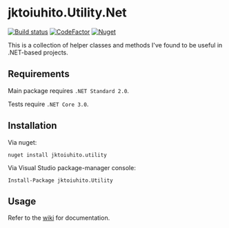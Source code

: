 # jktoiuhito.Utility.Net
[![Build status](https://ci.appveyor.com/api/projects/status/7cg11bch374b866h?svg=true)](https://ci.appveyor.com/project/jktoiuhito/utility)
[![CodeFactor](https://www.codefactor.io/repository/github/jktoiuhito/utility/badge)](https://www.codefactor.io/repository/github/jktoiuhito/utility)
[![Nuget](https://img.shields.io/nuget/v/jktoiuhito.Utility)](https://www.nuget.org/packages/jktoiuhito.Utility/)

This is a collection of helper classes and methods I've found to be useful in .NET-based projects.

## Requirements

Main package requires `.NET Standard 2.0`.

Tests require `.NET Core 3.0`.

## Installation

Via nuget:

`nuget install jktoiuhito.utility`

Via Visual Studio package-manager console:

`Install-Package jktoiuhito.Utility`

## Usage

Refer to the [wiki](https://github.com/jktoiuhito/Utility.Net/wiki) for documentation.
